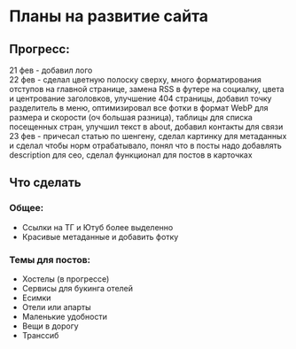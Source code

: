# Планы на развитие сайта

## Прогресс:
21 фев - добавил лого  
22 фев - сделал цветную полоску сверху, много форматирования отступов на главной странице, замена RSS в футере на социалку, цвета и центрование заголовков, улучшение 404 страницы, добавил точку разделитель в меню, оптимизировал все фотки в формат WebP для размера и скорости (оч большая разница), таблицы для списка посещенных стран, улучшил текст в about, добавил контакты для связи  
23 фев - причесал статью по шенгену, сделал картинку для метаданных и сделал чтобы норм отрабатывало, понял что в посты надо добавлять description для сео, сделал функционал для постов в карточках

## Что сделать
### Общее:
- Ссылки на ТГ и Ютуб более выделенно
- Красивые метаданные и добавить фотку

### Темы для постов:
- Хостелы (в прогрессе)
- Сервисы для букинга отелей
- Есимки
- Отели или апарты
- Маленькие удобности
- Вещи в дорогу
- Транссиб
